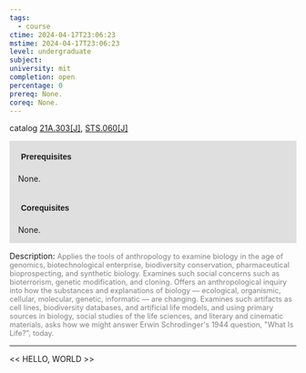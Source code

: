 ```yaml
---
tags:
  - course
ctime: 2024-04-17T23:06:23
mstime: 2024-04-17T23:06:23
level: undergraduate
subject: 
university: mit
completion: open
percentage: 0
prereq: None.
coreq: None.
---
```


catalog [21A.303[J]](http://student.mit.edu/catalog/m21Aa.html#21A.303), [STS.060[J]](http://student.mit.edu/catalog/mSTSa.html#STS.060)

<span style="display: block; padding: 15px; background-color: rgb(100, 100, 100, 0.2);"><font id="m_prereq2100_0" style="display: block; font-family: Arial, sans-serif; font-weight: bold; padding: 5px">Prerequisites</font><br><span id="prereq2100_0">None.</span></span>
<span style="display: block; padding: 15px; background-color: rgb(100, 100, 100, 0.2);"><font id="m_coreq2100_0" style="display: block; font-family: Arial, sans-serif; font-weight: bold; padding: 5px">Corequisites</font><br><span id="coreq2100_0">None.</span></span>

<font style="">Description:</font>
<font style="color: grey; font-size: 0.8rem;">Applies the tools of anthropology to examine biology in the age of genomics, biotechnological enterprise, biodiversity conservation, pharmaceutical bioprospecting, and synthetic biology. Examines such social concerns such as bioterrorism, genetic modification, and cloning. Offers an anthropological inquiry into how the substances and explanations of biology — ecological, organismic, cellular, molecular, genetic, informatic — are changing. Examines such artifacts as cell lines, biodiversity databases, and artificial life models, and using primary sources in biology, social studies of the life sciences, and literary and cinematic materials, asks how we might answer Erwin Schrodinger's 1944 question, "What Is Life?", today.</font>



---

<< HELLO, WORLD >>
